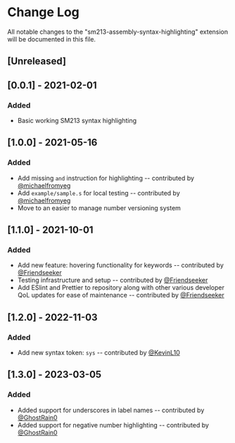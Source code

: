 # Change Log

All notable changes to the "sm213-assembly-syntax-highlighting" extension will be documented in this file.


## [Unreleased]

## [0.0.1] - 2021-02-01
### Added
- Basic working SM213 syntax highlighting


## [1.0.0] - 2021-05-16
### Added
- Add missing `and` instruction for highlighting -- contributed by [@michaelfromyeg](https://github.com/michaelfromyeg)
- Add `example/sample.s` for local testing -- contributed by [@michaelfromyeg](https://github.com/michaelfromyeg)
- Move to an easier to manage number versioning system

## [1.1.0] - 2021-10-01
### Added
- Add new feature: hovering functionality for keywords -- contributed by [@Friendseeker](https://github.com/Friendseeker)
- Testing infrastructure and setup -- contributed by [@Friendseeker](https://github.com/Friendseeker)
- Add ESlint and Prettier to repository along with other various developer QoL updates for ease of maintenance -- contributed by [@Friendseeker](https://github.com/Friendseeker)

## [1.2.0] - 2022-11-03
### Added
- Add new syntax token: `sys` -- contributed by [@KevinL10](https://github.com/KevinL10)

## [1.3.0] - 2023-03-05
### Added
- Added support for underscores in label names -- contributed by [@GhostRain0](https://github.com/GhostRain0)
- Added support for negative number highlighting -- contributed by [@GhostRain0](https://github.com/GhostRain0)
